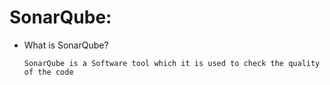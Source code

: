 # SonarQube:

* What is SonarQube?

      SonarQube is a Software tool which it is used to check the quality of the code 
